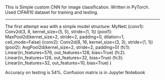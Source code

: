 This is Simple custom CNN for image classification.
Written in PyTorch.
Used CIFAR10 dataset for training and testing.

_______________
The first attempt was with a simple model structure:
MyNet(
  (conv1): Conv2d(3, 8, kernel_size=(5, 5), stride=(1, 1))
  (pool1): MaxPool2d(kernel_size=2, stride=2, padding=0, dilation=1, ceil_mode=False)
  (conv2): Conv2d(8, 16, kernel_size=(3, 3), stride=(1, 1))
  (pool2): AvgPool2d(kernel_size=2, stride=2, padding=0)
  (fc1): Linear(in_features=576, out_features=128, bias=True)
  (fc2): Linear(in_features=128, out_features=32, bias=True)
  (fc3): Linear(in_features=32, out_features=10, bias=True)
)

Accuracy on testing is 54%.
Confusion matrix is in Jupyter Notebook

